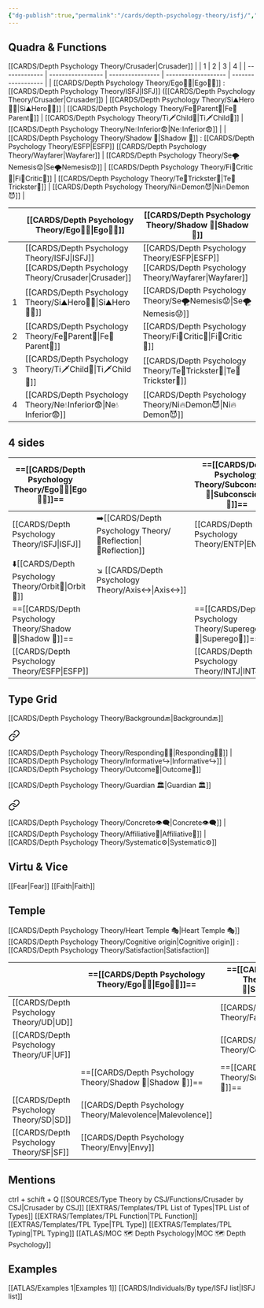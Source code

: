 ```yaml
---
{"dg-publish":true,"permalink":"/cards/depth-psychology-theory/isfj/","created":"2022-12-27T19:27:25.866+01:00","updated":"2023-04-23T16:01:53.857+02:00"}
---
```



## Quadra & Functions
[[CARDS/Depth Psychology Theory/Crusader\|Crusader]]
|               | 1                 | 2                | 3                   | 4                  |
| ------------- | ----------------- | ---------------- | ------------------- | ------------------ |
| [[CARDS/Depth Psychology Theory/Ego🙋‍♂️\|Ego🙋‍♂️]] : [[CARDS/Depth Psychology Theory/ISFJ\|ISFJ]] ([[CARDS/Depth Psychology Theory/Crusader\|Crusader]])  | [[CARDS/Depth Psychology Theory/Si⛰️Hero🦸‍♂️\|Si⛰️Hero🦸‍♂️]] | [[CARDS/Depth Psychology Theory/Fe💉Parent🤨\|Fe💉Parent🤨]] | [[CARDS/Depth Psychology Theory/Ti🗡️Child👼\|Ti🗡️Child👼]]     | [[CARDS/Depth Psychology Theory/Ne💧Inferior😨\|Ne💧Inferior😨]] |
| [[CARDS/Depth Psychology Theory/Shadow 👤\|Shadow 👤]] : [[CARDS/Depth Psychology Theory/ESFP\|ESFP]] [[CARDS/Depth Psychology Theory/Wayfarer\|Wayfarer]] | [[CARDS/Depth Psychology Theory/Se🌪️Nemesis😟\|Se🌪️Nemesis😟]] | [[CARDS/Depth Psychology Theory/Fi🧭Critic🤔\|Fi🧭Critic🤔]] | [[CARDS/Depth Psychology Theory/Te🏹Trickster🤡\|Te🏹Trickster🤡]] | [[CARDS/Depth Psychology Theory/Ni🔥Demon😈\|Ni🔥Demon😈]]    |

|     | [[CARDS/Depth Psychology Theory/Ego🙋‍♂️\|Ego🙋‍♂️]] | [[CARDS/Depth Psychology Theory/Shadow 👤\|Shadow 👤]]|
| --- | ------------------ | --------------------- |
|     | [[CARDS/Depth Psychology Theory/ISFJ\|ISFJ]] [[CARDS/Depth Psychology Theory/Crusader\|Crusader]]  | [[CARDS/Depth Psychology Theory/ESFP\|ESFP]] [[CARDS/Depth Psychology Theory/Wayfarer\|Wayfarer]]   |
| 1 | [[CARDS/Depth Psychology Theory/Si⛰️Hero🦸‍♂️\|Si⛰️Hero🦸‍♂️]]                  | [[CARDS/Depth Psychology Theory/Se🌪️Nemesis😟\|Se🌪️Nemesis😟]]                   |
|2 | [[CARDS/Depth Psychology Theory/Fe💉Parent🤨\|Fe💉Parent🤨]]                   | [[CARDS/Depth Psychology Theory/Fi🧭Critic🤔\|Fi🧭Critic🤔]]                    |
|3 | [[CARDS/Depth Psychology Theory/Ti🗡️Child👼\|Ti🗡️Child👼]]                     | [[CARDS/Depth Psychology Theory/Te🏹Trickster🤡\|Te🏹Trickster🤡]]                 |
|4 | [[CARDS/Depth Psychology Theory/Ne💧Inferior😨\|Ne💧Inferior😨]]                 |    [[CARDS/Depth Psychology Theory/Ni🔥Demon😈\|Ni🔥Demon😈]]                                  |


## 4 sides  
| ==[[CARDS/Depth Psychology Theory/Ego🙋‍♂️\|Ego🙋‍♂️]]==  |                    | ==[[CARDS/Depth Psychology Theory/Subconscious 🤸\|Subconscious 🤸]]== |
| -------------- | ------------------ | ------------------- |
| [[CARDS/Depth Psychology Theory/ISFJ\|ISFJ]]               | ➡️[[CARDS/Depth Psychology Theory/🔀Reflection\|🔀Reflection]] | [[CARDS/Depth Psychology Theory/ENTP\|ENTP]] |
| ⬇️[[CARDS/Depth Psychology Theory/Orbit💫\|Orbit💫]] | ↘️ [[CARDS/Depth Psychology Theory/Axis↔️\|Axis↔️]]     |                     |
| ==[[CARDS/Depth Psychology Theory/Shadow 👤\|Shadow 👤]]==  |                    | ==[[CARDS/Depth Psychology Theory/Superego👹\|Superego👹]]==     |
| [[CARDS/Depth Psychology Theory/ESFP\|ESFP]]    |                   |  [[CARDS/Depth Psychology Theory/INTJ\|INTJ]] |


## Type Grid 
[[CARDS/Depth Psychology Theory/Background🔙\|Background🔙]] 

<div class="transclusion internal-embed is-loaded"><a class="markdown-embed-link" href="/cards/depth-psychology-theory/background/#22a9bf" aria-label="Open link"><svg xmlns="http://www.w3.org/2000/svg" width="24" height="24" viewBox="0 0 24 24" fill="none" stroke="currentColor" stroke-width="2" stroke-linecap="round" stroke-linejoin="round" class="svg-icon lucide-link"><path d="M10 13a5 5 0 0 0 7.54.54l3-3a5 5 0 0 0-7.07-7.07l-1.72 1.71"></path><path d="M14 11a5 5 0 0 0-7.54-.54l-3 3a5 5 0 0 0 7.07 7.07l1.71-1.71"></path></svg></a><div class="markdown-embed">



[[CARDS/Depth Psychology Theory/Responding🧘‍♂️\|Responding🧘‍♂️]] | [[CARDS/Depth Psychology Theory/Informative↪️\|Informative↪️]] | [[CARDS/Depth Psychology Theory/Outcome🎯\|Outcome🎯]] 

</div></div>

[[CARDS/Depth Psychology Theory/Guardian 🏛️\|Guardian 🏛️]] 

<div class="transclusion internal-embed is-loaded"><a class="markdown-embed-link" href="/cards/depth-psychology-theory/guardian/#d9d44e" aria-label="Open link"><svg xmlns="http://www.w3.org/2000/svg" width="24" height="24" viewBox="0 0 24 24" fill="none" stroke="currentColor" stroke-width="2" stroke-linecap="round" stroke-linejoin="round" class="svg-icon lucide-link"><path d="M10 13a5 5 0 0 0 7.54.54l3-3a5 5 0 0 0-7.07-7.07l-1.72 1.71"></path><path d="M14 11a5 5 0 0 0-7.54-.54l-3 3a5 5 0 0 0 7.07 7.07l1.71-1.71"></path></svg></a><div class="markdown-embed">



[[CARDS/Depth Psychology Theory/Concrete👁️‍🗨️\|Concrete👁️‍🗨️]] | [[CARDS/Depth Psychology Theory/Affiliative🐜\|Affiliative🐜]] | [[CARDS/Depth Psychology Theory/Systematic⚙️\|Systematic⚙️]]  

</div></div>
  

## Virtu & Vice
[[Fear\|Fear]] [[Faith\|Faith]]

## Temple 
[[CARDS/Depth Psychology Theory/Heart Temple 🎭\|Heart Temple 🎭]]
[[CARDS/Depth Psychology Theory/Cognitive origin\|Cognitive origin]] : [[CARDS/Depth Psychology Theory/Satisfaction\|Satisfaction]]

|       | ==[[CARDS/Depth Psychology Theory/Ego🙋‍♂️\|Ego🙋‍♂️]]== | ==[[CARDS/Depth Psychology Theory/Subconscious 🤸\|Subconscious 🤸]]== |
| ----- | ----------------- |  ----------------------- |
| [[CARDS/Depth Psychology Theory/UD\|UD]]   |    | [[CARDS/Depth Psychology Theory/Fanatism\|Fanatism]]      |
| [[CARDS/Depth Psychology Theory/UF\|UF]] |    | [[CARDS/Depth Psychology Theory/Compassion\|Compassion]]    |
|       | ==[[CARDS/Depth Psychology Theory/Shadow 👤\|Shadow 👤]]== |     ==[[CARDS/Depth Psychology Theory/Superego👹\|Superego👹]]==     |
| [[CARDS/Depth Psychology Theory/SD\|SD]]   | [[CARDS/Depth Psychology Theory/Malevolence\|Malevolence]] |                        |
| [[CARDS/Depth Psychology Theory/SF\|SF]] | [[CARDS/Depth Psychology Theory/Envy\|Envy]]       |                        |


## Mentions 
ctrl + schift + Q
[[SOURCES/Type Theory by CSJ/Functions/Crusader by CSJ\|Crusader by CSJ]]
[[EXTRAS/Templates/TPL List of Types\|TPL List of Types]]
[[EXTRAS/Templates/TPL Function\|TPL Function]]
[[EXTRAS/Templates/TPL Type\|TPL Type]]
[[EXTRAS/Templates/TPL Typing\|TPL Typing]]
[[ATLAS/MOC 🗺️ Depth Psychology\|MOC 🗺️ Depth Psychology]]

## Examples 
[[ATLAS/Examples 1\|Examples 1]] 
[[CARDS/Individuals/By type/ISFJ list\|ISFJ list]]
